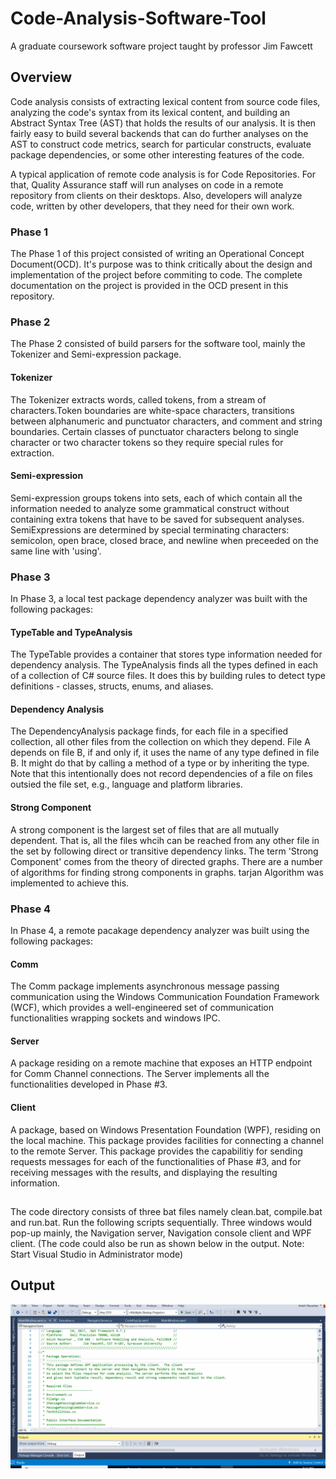 # Code-Analysis-Software-Tool
A graduate coursework software project taught by professor Jim Fawcett

## Overview
Code analysis consists of extracting lexical content from source code files, analyzing the code's syntax from its lexical content, and building an Abstract Syntax Tree (AST) that holds the results of our analysis. It is then fairly easy to build several backends that can do further analyses on the AST to construct code metrics, search for particular constructs, evaluate package dependencies, or some other interesting features of the code.

A typical application of remote code analysis is for Code Repositories. For that, Quality Assurance staff will run analyses on code in a remote repository from clients on their desktops. Also, developers will analyze code, written by other developers, that they need for their own work.

### Phase 1
The Phase 1 of this project consisted of writing an Operational Concept Document(OCD). It's purpose was to think critically about the design and implementation of the project before commiting to code. The complete documentation on the project is provided in the OCD present in this repository.

### Phase 2
The Phase 2 consisted of build parsers for the software tool, mainly the Tokenizer and Semi-expression package.
#### Tokenizer
The Tokenizer extracts words, called tokens, from a stream of characters.Token boundaries are white-space characters, transitions between alphanumeric and punctuator characters, and comment and string boundaries. Certain classes of punctuator characters belong to single character or two character tokens so they require special rules for extraction.
#### Semi-expression
Semi-expression groups tokens into sets, each of which contain all the information needed to analyze some grammatical construct without containing extra tokens that have to be saved for subsequent analyses. SemiExpressions are determined by special terminating characters: semicolon, open brace, closed brace, and newline when preceeded on the same line with 'using'.

### Phase 3
In Phase 3, a local test package dependency analyzer was built with the following packages:
#### TypeTable and TypeAnalysis
The TypeTable provides a container that stores type information needed for dependency analysis. The TypeAnalysis finds all the types defined in each of a collection of C# source files. It does this by building rules to detect type definitions - classes, structs, enums, and aliases.
#### Dependency Analysis
The DependencyAnalysis package finds, for each file in a specified collection, all other files from the collection on which they depend. File A depends on file B, if and only if, it uses the name of any type defined in file B. It might do that by calling a method of a type or by inheriting the type. Note that this intentionally does not record dependencies of a file on files outsied the file set, e.g., language and platform libraries.
#### Strong Component
A strong component is the largest set of files that are all mutually dependent. That is, all the files whcih can be reached from any other file in the set by following direct or transitive dependency links. The term 'Strong Component' comes from the theory of directed graphs. There are a number of algorithms for finding strong components in graphs. tarjan Algorithm was implemented to achieve this.

### Phase 4
In Phase 4, a remote pacakage dependency analyzer was built using the following packages:
#### Comm
The Comm package implements asynchronous message passing communication using the Windows Communication Foundation Framework (WCF), which provides a well-engineered set of communication functionalities wrapping sockets and windows IPC.
#### Server
A package residing on a remote machine that exposes an HTTP endpoint for Comm Channel connections. The Server implements all the functionalities developed in Phase #3.
#### Client
A package, based on Windows Presentation Foundation (WPF), residing on the local machine. This package provides facilities for connecting a channel to the remote Server. This package provides the capabilitiy for sending requests messages for each of the functionalities of Phase #3, and for receiving messages with the results, and displaying the resulting information.

## <How to run the Code/>
The code directory consists of three bat files namely clean.bat, compile.bat and run.bat. Run the following scripts sequentially. Three windows would pop-up mainly, the Navigation server, Navigation console client and WPF client.
(The code could also be run as shown below in the output. Note: Start Visual Studio in Administrator mode)

## Output
![](code_analysis_software_tool.gif)
